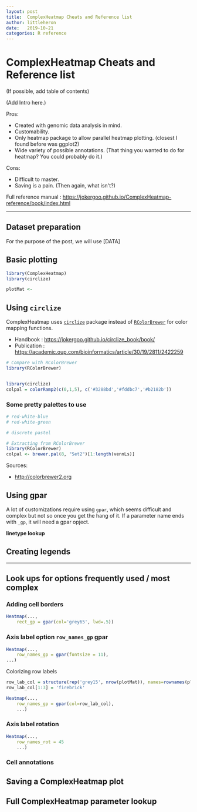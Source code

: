 ```yaml
---
layout: post
title:  ComplexHeatmap Cheats and Reference list
author: littleheron
date:   2019-10-21
categories: R reference
---
```



# ComplexHeatmap Cheats and Reference list

(If possible, add table of contents)

(Add Intro here.)

Pros: 

* Created with genomic data analysis in mind.
* Customability.
* Only heatmap package to allow parallel heatmap plotting. (closest I found before was ggplot2)
* Wide variety of possible annotations. (That thing you wanted to do for heatmap? You could probably do it.)

Cons:

* Difficult to master.
* Saving is a pain. (Then again, what isn't?)


Full reference manual : https://jokergoo.github.io/ComplexHeatmap-reference/book/index.html


---

## Dataset preparation

For the purpose of the post, we will use [DATA] 



## Basic plotting

```r
library(ComplexHeatmap)
library(circlize)

plotMat <- 

```

## Using `circlize`

ComplexHeatmap uses [`circlize`](https://cran.r-project.org/web/packages/circlize/circlize.pdf) package instead of [`RColorBrewer`](https://www.rdocumentation.org/packages/RColorBrewer/versions/1.1-2/topics/RColorBrewer) for color mapping functions.

* Handbook : https://jokergoo.github.io/circlize_book/book/
* Publication : https://academic.oup.com/bioinformatics/article/30/19/2811/2422259


```r
# Compare with RColorBrewer
library(RColorBrewer)


library(circlize)
colpal = colorRamp2(c(0,1,5), c('#3288bd','#fddbc7','#b2182b'))

```

### Some pretty palettes to use

```r
# red-white-blue
# red-white-green

# discrete pastel

# Extracting from RColorBrewer
library(RColorBrewer)
colpal <- brewer.pal(8, "Set2")[1:length(vennLs)]

```

Sources:
* http://colorbrewer2.org

## Using gpar

A lot of customizations require using `gpar`, which seems difficult and complex but not so once you get the hang of it. If a parameter name ends with `_gp`, it will need a gpar opject.



**linetype lookup**


## Creating legends


---

## Look ups for options frequently used / most complex

### Adding cell borders

```r
Heatmap(...,
	rect_gp = gpar(col='grey65', lwd=.5))
```

### Axis label option `row_names_gp` gpar

```r
Heatmap(..., 
	row_names_gp = gpar(fontsize = 11),
...)
```

Colorizing row labels

```r
row_lab_col = structure(rep('grey15', nrow(plotMat)), names=rownames(plotMat))
row_lab_col[1:3] = 'firebrick'

Heatmap(...,
	row_names_gp = gpar(col=row_lab_col),
	...)

```

### Axis label rotation

```r
Heatmap(...,
	row_names_rot = 45
	...)
```

### Cell annotations



## Saving a ComplexHeatmap plot


## Full ComplexHeatmap parameter lookup


